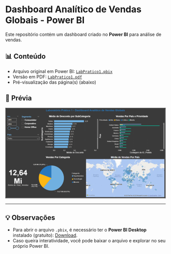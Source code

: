 # Dashboard Analítico de Vendas Globais - Power BI

Este repositório contém um dashboard criado no **Power BI** para análise de vendas.

## 📊 Conteúdo
- Arquivo original em Power BI: [`LabPratico1.pbix`](Lab01/LabPratico1.pbix)
- Versão em PDF: [`LabPratico1.pdf`](Lab01/LabPratico1.pdf)
- Pré-visualização das página(s) (abaixo)

## 🔎 Prévia

![Página 1](images/Pagina1.png)  

---

## 💡 Observações
- Para abrir o arquivo `.pbix`, é necessário ter o **Power BI Desktop** instalado (gratuito): [Download](https://powerbi.microsoft.com/pt-br/desktop/).
- Caso queira interatividade, você pode baixar o arquivo e explorar no seu próprio Power BI.

